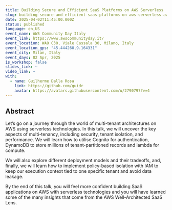 ```yaml
---
title: Building Secure and Efficient SaaS Platforms on AWS Serverless
slug: building-secure-and-efficient-saas-platforms-on-aws-serverless-aws-community-day-it-2025
date: 2025-04-02T11:45:00.000Z
status: published
language: en_US
event_name: AWS Community Day Italy
event_link: https://www.awscommunityday.it/
event_location: WAO C30, Viale Cassala 30, Milano, Italy
event_location_gps: "45.444260,9.164331"
event_city: Milan, Italy
event_days: 02 Apr, 2025
is_workshop: false
slides_link: ~
video_link: ~
with:
  - name: Guilherme Dalla Rosa
    link: https://github.com/guidr
    avatar: https://avatars.githubusercontent.com/u/2790797?v=4
---
```


## Abstract

Let’s go on a journey through the world of multi-tenant architectures on AWS
using serverless technologies. In this talk, we will uncover the key aspects of
multi-tenancy, including security, tenant isolation, and performance. We will
learn how to utilise Cognito for authentication, DynamoDB to store millions of
tenant-partitioned records and lambda for compute.

We will also explore different deployment models and their tradeoffs, and,
finally, we will learn how to implement policy-based isolation with IAM to keep
our execution context tied to one specific tenant and avoid data leakage.

By the end of this talk, you will feel more confident building SaaS applications
on AWS with serverless technologies and you will have learned some of the many
insights that come from the AWS Well-Architected SaaS Lens.
